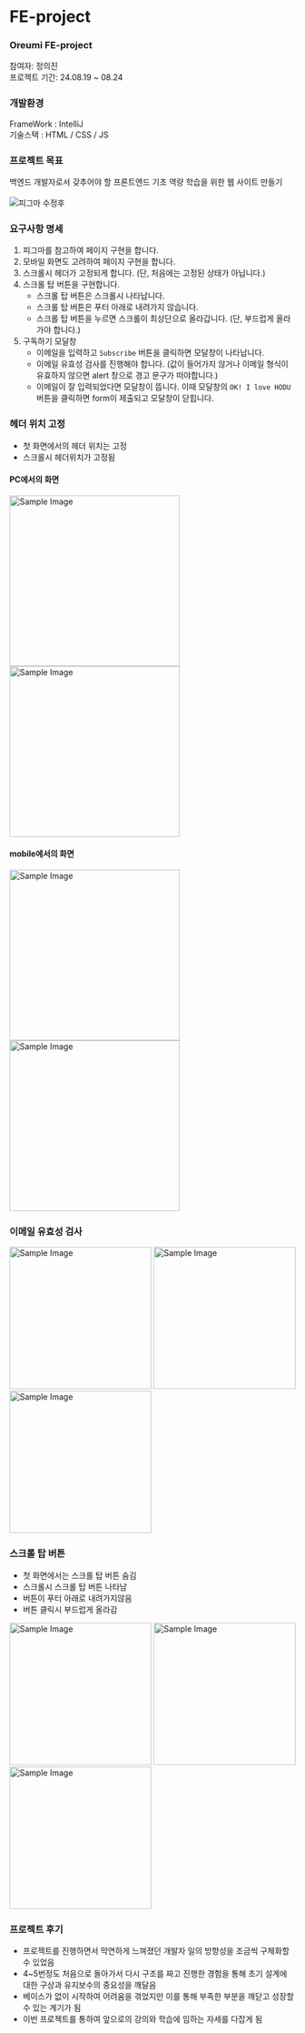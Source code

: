 # FE-project
### Oreumi FE-project  
참여자: 정의진  
프로젝트 기간: 24.08.19 ~ 08.24
### 개발환경
FrameWork : IntelliJ  
기술스택 : HTML / CSS / JS
### 프로젝트 목표
백엔드 개발자로서 갖추어야 할 프론트엔드 기초 역량 학습을 위한 웹 사이트 만들기<br /><br />
![피그마 수정후](https://github.com/user-attachments/assets/d95ace5d-2a8e-478e-ae45-560d8e2cd168)  
### 요구사항 명세
1. 피그마를 참고하여 페이지 구현을 합니다.
2. 모바일 화면도 고려하여 페이지 구현을 합니다.
3. 스크롤시 헤더가 고정되게 합니다. (단, 처음에는 고정된 상태가 아닙니다.)
4. 스크롤 탑 버튼을 구현합니다. 
    - 스크롤 탑 버튼은 스크롤시 나타납니다.
    - 스크롤 탑 버튼은 푸터 아래로 내려가지 않습니다.
    - 스크롤 탑 버튼을 누르면 스크롤이 최상단으로 올라갑니다. (단, 부드럽게 올라가야 합니다.)
5. 구독하기 모달창
    - 이메일을 입력하고 `Subscribe` 버튼을 클릭하면 모달창이 나타납니다.
    - 이메일 유효성 검사를 진행해야 합니다. (값이 들어가지 않거나 이메일 형식이 유효하지 않으면 alert 창으로 경고 문구가 떠야합니다.)
    - 이메일이 잘 입력되었다면 모달창이 뜹니다. 이때 모달창의 `OK! I love HODU` 버튼을 클릭하면 form이 제출되고 모달창이 닫힙니다.  
### 헤더 위치 고정  
- 첫 화면에서의 헤더 위치는 고정
- 스크롤시 헤더위치가 고정됨
#### PC에서의 화면  
<img src="https://github.com/user-attachments/assets/ac8aae10-3c62-4c13-80ef-78cf8acba0da" alt="Sample Image" width="300" height="auto">
<img src="https://github.com/user-attachments/assets/8392fb06-7757-46ac-9d3e-0751bc1cac92" alt="Sample Image" width="300" height="auto">
 
#### mobile에서의 화면  
<img src="https://github.com/user-attachments/assets/56c5cf37-9a56-47a5-8663-50dbad53a848" alt="Sample Image" width="300" height="auto">
<img src="https://github.com/user-attachments/assets/f6a40a1f-40bd-49d9-a513-d7d3e5348174" alt="Sample Image" width="300" height="auto">
<br />


### 이메일 유효성 검사  
<img src="https://github.com/user-attachments/assets/1dc6fe18-0e97-4d05-b896-4d622ce99d86" alt="Sample Image" width="250" height="auto">
<img src="https://github.com/user-attachments/assets/07b00734-5a25-4c09-9344-de8f9ab3ec2e" alt="Sample Image" width="250" height="auto">
<img src="https://github.com/user-attachments/assets/38e6e05c-254f-4e9e-bfe6-5503514c58d9" alt="Sample Image" width="250" height="auto">  

### 스크롤 탑 버튼  
- 첫 화면에서는 스크롤 탑 버튼 숨김
- 스크롤시 스크롤 탑 버튼 나타남
- 버튼이 푸터 아래로 내려가지않음
- 버튼 클릭시 부드럽게 올라감  
<img src="https://github.com/user-attachments/assets/a8756504-798b-4e13-a7bf-9c4ea52fc94a" alt="Sample Image" width="250" height="auto">  
<img src="https://github.com/user-attachments/assets/24ad9d85-043a-42b6-9930-1ff074a575c7" alt="Sample Image" width="250" height="auto">  
<img src="https://github.com/user-attachments/assets/5c0328c8-5fd6-4946-b8f6-5bd567d435d4" alt="Sample Image" width="250" height="auto">

### 프로젝트 후기  
- 프로젝트를 진행하면서 막연하게 느껴졌던 개발자 일의 방향성을 조금씩 구체화할 수 있었음
- 4~5번정도 처음으로 돌아가서 다시 구조를 짜고 진행한 경험을 통해 초기 설계에 대한 구상과 유지보수의 중요성을 깨달음
- 베이스가 없이 시작하여 어려움을 겪었지만 이를 통해 부족한 부분을 깨닫고 성장할 수 있는 계기가 됨
- 이번 프로젝트를 통하여 앞으로의 강의와 학습에 임하는 자세를 다잡게 됨
